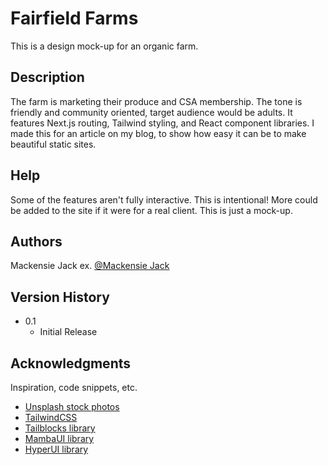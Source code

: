 # Fairfield Farms

This is a design mock-up for an organic farm.

## Description

The farm is marketing their produce and CSA membership. The tone is friendly and community oriented, target audience would be adults. It features Next.js routing, Tailwind styling, and React component libraries. I made this for an article on my blog, to show how easy it can be to make beautiful static sites.

## Help

Some of the features aren't fully interactive. This is intentional! More could be added to the site if it were for a real client. This is just a mock-up.

## Authors

Mackensie Jack
ex. [@Mackensie Jack](https://twitter.com/MackensieJack)

## Version History

- 0.1
  - Initial Release

## Acknowledgments

Inspiration, code snippets, etc.

- [Unsplash stock photos](https://unsplash.com/)
- [TailwindCSS](https://tailwindcss.com/)
- [Tailblocks library](https://tailblocks.cc/)
- [MambaUI library](https://gist.github.com/zenorocha/4526327)
- [HyperUI library](https://www.hyperui.dev/)
